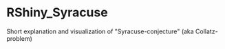 # RShiny_Syracuse
Short explanation and visualization of "Syracuse-conjecture" (aka Collatz-problem)
